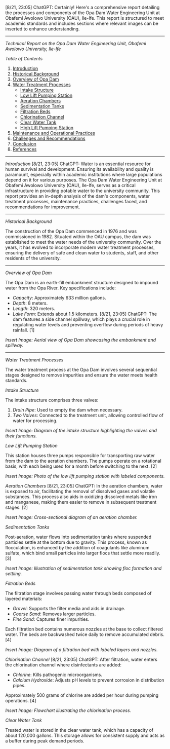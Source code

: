 [8/21, 23:05] ChatGPT: Certainly! Here's a comprehensive report detailing the processes and components of the Opa Dam Water Engineering Unit at Obafemi Awolowo University (OAU), Ile-Ife. This report is structured to meet academic standards and includes sections where relevant images can be inserted to enhance understanding.

---

*Technical Report on the Opa Dam Water Engineering Unit, Obafemi Awolowo University, Ile-Ife*

*Table of Contents*

1. [Introduction](#introduction)
2. [Historical Background](#historical-background)
3. [Overview of Opa Dam](#overview-of-opa-dam)
4. [Water Treatment Processes](#water-treatment-processes)
   - [Intake Structure](#intake-structure)
   - [Low Lift Pumping Station](#low-lift-pumping-station)
   - [Aeration Chambers](#aeration-chambers)
   - [Sedimentation Tanks](#sedimentation-tanks)
   - [Filtration Beds](#filtration-beds)
   - [Chlorination Channel](#chlorination-channel)
   - [Clear Water Tank](#clear-water-tank)
   - [High Lift Pumping Station](#high-lift-pumping-station)
5. [Maintenance and Operational Practices](#maintenance-and-operational-practices)
6. [Challenges and Recommendations](#challenges-and-recommendations)
7. [Conclusion](#conclusion)
8. [References](#references)

---

*Introduction*
[8/21, 23:05] ChatGPT: Water is an essential resource for human survival and development. Ensuring its availability and quality is paramount, especially within academic institutions where large populations depend on it for various purposes. The Opa Dam Water Engineering Unit at Obafemi Awolowo University (OAU), Ile-Ife, serves as a critical infrastructure in providing potable water to the university community. This report provides an in-depth analysis of the dam's components, water treatment processes, maintenance practices, challenges faced, and recommendations for improvement.

---

*Historical Background*

The construction of the Opa Dam commenced in 1976 and was commissioned in 1982. Situated within the OAU campus, the dam was established to meet the water needs of the university community. Over the years, it has evolved to incorporate modern water treatment processes, ensuring the delivery of safe and clean water to students, staff, and other residents of the university.

---

*Overview of Opa Dam*

The Opa Dam is an earth-fill embankment structure designed to impound water from the Opa River. Key specifications include:

- *Capacity*: Approximately 633 million gallons.
- *Depth*: 8 meters.
- *Length*: 320 meters.
- *Lake Form*: Extends about 1.5 kilometers.
[8/21, 23:05] ChatGPT: The dam features a side channel spillway, which plays a crucial role in regulating water levels and preventing overflow during periods of heavy rainfall. [1]

*Insert Image: Aerial view of Opa Dam showcasing the embankment and spillway.*

---

*Water Treatment Processes*

The water treatment process at the Opa Dam involves several sequential stages designed to remove impurities and ensure the water meets health standards.

*Intake Structure*

The intake structure comprises three valves:

1. *Drain Pipe*: Used to empty the dam when necessary.
2. *Two Valves*: Connected to the treatment unit, allowing controlled flow of water for processing.

*Insert Image: Diagram of the intake structure highlighting the valves and their functions.*

*Low Lift Pumping Station*

This station houses three pumps responsible for transporting raw water from the dam to the aeration chambers. The pumps operate on a rotational basis, with each being used for a month before switching to the next. [2]

*Insert Image: Photo of the low lift pumping station with labeled components.*

*Aeration Chambers*
[8/21, 23:05] ChatGPT: In the aeration chambers, water is exposed to air, facilitating the removal of dissolved gases and volatile substances. This process also aids in oxidizing dissolved metals like iron and manganese, making them easier to remove in subsequent treatment stages. [2]

*Insert Image: Cross-sectional diagram of an aeration chamber.*

*Sedimentation Tanks*

Post-aeration, water flows into sedimentation tanks where suspended particles settle at the bottom due to gravity. This process, known as flocculation, is enhanced by the addition of coagulants like aluminum sulfate, which bind small particles into larger flocs that settle more readily. [3]

*Insert Image: Illustration of sedimentation tank showing floc formation and settling.*

*Filtration Beds*

The filtration stage involves passing water through beds composed of layered materials:

- *Gravel*: Supports the filter media and aids in drainage.
- *Coarse Sand*: Removes larger particles.
- *Fine Sand*: Captures finer impurities.

Each filtration bed contains numerous nozzles at the base to collect filtered water. The beds are backwashed twice daily to remove accumulated debris. [4]

*Insert Image: Diagram of a filtration bed with labeled layers and nozzles.*

*Chlorination Channel*
[8/21, 23:05] ChatGPT: After filtration, water enters the chlorination channel where disinfectants are added:

- *Chlorine*: Kills pathogenic microorganisms.
- *Calcium Hydroxide*: Adjusts pH levels to prevent corrosion in distribution pipes.

Approximately 500 grams of chlorine are added per hour during pumping operations. [4]

*Insert Image: Flowchart illustrating the chlorination process.*

*Clear Water Tank*

Treated water is stored in the clear water tank, which has a capacity of about 120,000 gallons. This storage allows for consistent supply and acts as a buffer during peak demand periods.